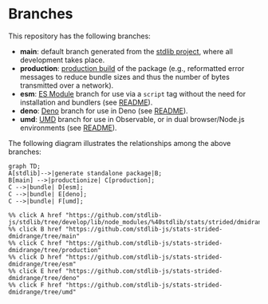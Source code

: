 <!--

@license Apache-2.0

Copyright (c) 2022 The Stdlib Authors.

Licensed under the Apache License, Version 2.0 (the "License");
you may not use this file except in compliance with the License.
You may obtain a copy of the License at

    http://www.apache.org/licenses/LICENSE-2.0

Unless required by applicable law or agreed to in writing, software
distributed under the License is distributed on an "AS IS" BASIS,
WITHOUT WARRANTIES OR CONDITIONS OF ANY KIND, either express or implied.
See the License for the specific language governing permissions and
limitations under the License.

-->

# Branches

This repository has the following branches:

-   **main**: default branch generated from the [stdlib project][stdlib-url], where all development takes place.
-   **production**: [production build][production-url] of the package (e.g., reformatted error messages to reduce bundle sizes and thus the number of bytes transmitted over a network).
-   **esm**: [ES Module][esm-url] branch for use via a `script` tag without the need for installation and bundlers (see [README][esm-readme]).
-   **deno**: [Deno][deno-url] branch for use in Deno (see [README][deno-readme]).
-   **umd**: [UMD][umd-url] branch for use in Observable, or in dual browser/Node.js environments (see [README][umd-readme]).

The following diagram illustrates the relationships among the above branches:

```mermaid
graph TD;
A[stdlib]-->|generate standalone package|B;
B[main] -->|productionize| C[production];
C -->|bundle| D[esm];
C -->|bundle| E[deno];
C -->|bundle| F[umd];

%% click A href "https://github.com/stdlib-js/stdlib/tree/develop/lib/node_modules/%40stdlib/stats/strided/dmidrange"
%% click B href "https://github.com/stdlib-js/stats-strided-dmidrange/tree/main"
%% click C href "https://github.com/stdlib-js/stats-strided-dmidrange/tree/production"
%% click D href "https://github.com/stdlib-js/stats-strided-dmidrange/tree/esm"
%% click E href "https://github.com/stdlib-js/stats-strided-dmidrange/tree/deno"
%% click F href "https://github.com/stdlib-js/stats-strided-dmidrange/tree/umd"
```

[stdlib-url]: https://github.com/stdlib-js/stdlib/tree/develop/lib/node_modules/%40stdlib/stats/strided/dmidrange
[production-url]: https://github.com/stdlib-js/stats-strided-dmidrange/tree/production
[deno-url]: https://github.com/stdlib-js/stats-strided-dmidrange/tree/deno
[deno-readme]: https://github.com/stdlib-js/stats-strided-dmidrange/blob/deno/README.md
[umd-url]: https://github.com/stdlib-js/stats-strided-dmidrange/tree/umd
[umd-readme]: https://github.com/stdlib-js/stats-strided-dmidrange/blob/umd/README.md
[esm-url]: https://github.com/stdlib-js/stats-strided-dmidrange/tree/esm
[esm-readme]: https://github.com/stdlib-js/stats-strided-dmidrange/blob/esm/README.md